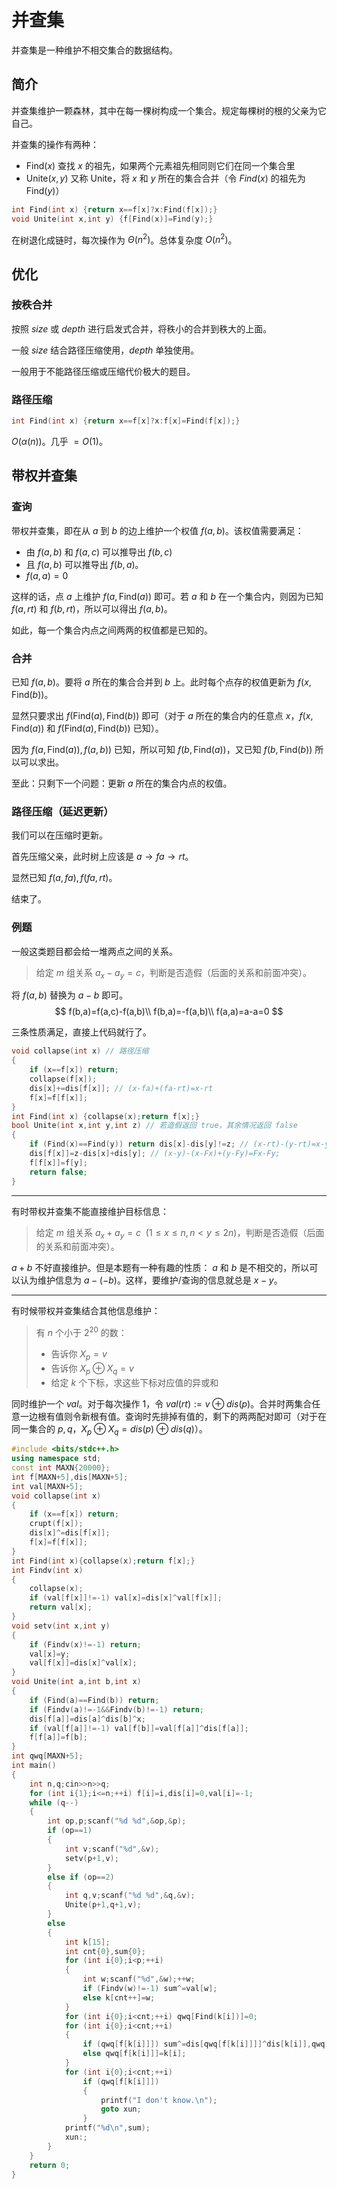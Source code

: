 # 并查集

并查集是一种维护不相交集合的数据结构。

## 简介

并查集维护一颗森林，其中在每一棵树构成一个集合。规定每棵树的根的父亲为它自己。

并查集的操作有两种：

- $\text{Find}(x)$ 查找 $x$ 的祖先，如果两个元素祖先相同则它们在同一个集合里
- $\text{Unite}(x,y)$ 又称 $\text{Unite}$，将 $x$ 和 $y$ 所在的集合合并（令 $Find(x)$ 的祖先为 $\text{Find}(y)$）

```cpp
int Find(int x) {return x==f[x]?x:Find(f[x]);}
void Unite(int x,int y) {f[Find(x)]=Find(y);}
```

在树退化成链时，每次操作为 $\Theta(n^2)$。总体复杂度 $O(n^2)$。

## 优化

### 按秩合并

按照 $size$ 或 $depth$ 进行启发式合并，将秩小的合并到秩大的上面。

一般 $size$ 结合路径压缩使用，$depth$ 单独使用。

一般用于不能路径压缩或压缩代价极大的题目。

### 路径压缩

```cpp
int Find(int x) {return x==f[x]?x:f[x]=Find(f[x]);}
```
$O(\alpha(n))$。几乎 $=O(1)$。

## 带权并查集

### 查询

带权并查集，即在从 $a$ 到 $b$ 的边上维护一个权值 $f(a,b)$。该权值需要满足：

- 由 $f(a,b)$ 和 $f(a,c)$ 可以推导出 $f(b,c)$
- 且 $f(a,b)$ 可以推导出 $f(b,a)$。
- $f(a,a)=0$

这样的话，点 $a$ 上维护 $f(a,\text{Find}(a))$ 即可。若 $a$ 和 $b$ 在一个集合内，则因为已知 $f(a,rt)$ 和 $f(b,rt)$，所以可以得出 $f(a,b)$。

如此，每一个集合内点之间两两的权值都是已知的。

### 合并

已知 $f(a,b)$。要将 $a$ 所在的集合合并到 $b$ 上。此时每个点存的权值更新为 $f(x,\text{Find}(b))$。

显然只要求出 $f(\text{Find}(a),\text{Find}(b))$ 即可（对于 $a$ 所在的集合内的任意点 $x$，$f(x,\text{Find}(a))$ 和 $f(\text{Find}(a),\text{Find}(b))$ 已知）。

因为 $f(a,\text{Find}(a)),f(a,b))$ 已知，所以可知 $f(b,\text{Find}(a))$，又已知 $f(b,\text{Find}(b))$ 所以可以求出。

至此：只剩下一个问题：更新 $a$ 所在的集合内点的权值。

### 路径压缩（延迟更新）

我们可以在压缩时更新。

首先压缩父亲，此时树上应该是 $a \to fa \to rt$。

显然已知 $f(a,fa),f(fa,rt)$。

结束了。

### 例题

一般这类题目都会给一堆两点之间的关系。

> 给定 $m$ 组关系 $a_x-a_y=c$，判断是否造假（后面的关系和前面冲突）。

将 $f(a,b)$ 替换为 $a-b$ 即可。
$$
f(b,a)=f(a,c)-f(a,b)\\
f(b,a)=-f(a,b)\\
f(a,a)=a-a=0
$$

三条性质满足，直接上代码就行了。

```cpp
void collapse(int x) // 路径压缩
{
    if (x==f[x]) return;
    collapse(f[x]);
    dis[x]+=dis[f[x]]; // (x-fa)+(fa-rt)=x-rt
    f[x]=f[f[x]];
}
int Find(int x) {collapse(x);return f[x];}
bool Unite(int x,int y,int z) // 若造假返回 true，其余情况返回 false
{
    if (Find(x)==Find(y)) return dis[x]-dis[y]!=z; // (x-rt)-(y-rt)=x-y
    dis[f[x]]=z-dis[x]+dis[y]; // (x-y)-(x-Fx)+(y-Fy)=Fx-Fy;
    f[f[x]]=f[y];
    return false;
}
```

---

有时带权并查集不能直接维护目标信息：

> 给定 $m$ 组关系 $a_x+a_y=c\ \ (1\leq x\leq n,n<y\leq 2n)$，判断是否造假（后面的关系和前面冲突）。

$a+b$ 不好直接维护。但是本题有一种有趣的性质： $a$ 和 $b$ 是不相交的，所以可以认为维护信息为 $a-(-b)$。这样，要维护/查询的信息就总是 $x-y$。

---

有时候带权并查集结合其他信息维护：

> 有 $n$ 个小于 $2^{20}$ 的数：
> - 告诉你 $X_p=v$
> - 告诉你 $X_p\oplus X_q=v$
> - 给定 $k$ 个下标，求这些下标对应值的异或和

同时维护一个 $val$。对于每次操作 1，令 $val(rt):=v\oplus dis(p)$。合并时两集合任意一边根有值则令新根有值。查询时先排掉有值的，剩下的两两配对即可（对于在同一集合的 $p,q$，$X_p\oplus X_q=dis(p)\oplus dis(q)$）。

```cpp
#include <bits/stdc++.h>
using namespace std;
const int MAXN{20000};
int f[MAXN+5],dis[MAXN+5];
int val[MAXN+5];
void collapse(int x)
{
    if (x==f[x]) return;
    crupt(f[x]);
    dis[x]^=dis[f[x]];
    f[x]=f[f[x]];
}
int Find(int x){collapse(x);return f[x];}
int Findv(int x)
{
    collapse(x);
    if (val[f[x]]!=-1) val[x]=dis[x]^val[f[x]];
    return val[x];
}
void setv(int x,int y)
{
    if (Findv(x)!=-1) return;
    val[x]=y;
    val[f[x]]=dis[x]^val[x];
}
void Unite(int a,int b,int x)
{
    if (Find(a)==Find(b)) return;
    if (Findv(a)!=-1&&Findv(b)!=-1) return;
    dis[f[a]]=dis[a]^dis[b]^x;
    if (val[f[a]]!=-1) val[f[b]]=val[f[a]]^dis[f[a]];
    f[f[a]]=f[b];
}
int qwq[MAXN+5];
int main()
{
    int n,q;cin>>n>>q;
    for (int i{1};i<=n;++i) f[i]=i,dis[i]=0,val[i]=-1;
    while (q--)
    {
        int op,p;scanf("%d %d",&op,&p);
        if (op==1)
        {
            int v;scanf("%d",&v);
            setv(p+1,v);
        }
        else if (op==2)
        {
            int q,v;scanf("%d %d",&q,&v);
            Unite(p+1,q+1,v);
        }
        else
        {
            int k[15];
            int cnt{0},sum{0};
            for (int i{0};i<p;++i)
            {
                int w;scanf("%d",&w);++w;
                if (Findv(w)!=-1) sum^=val[w];
                else k[cnt++]=w;
            }
            for (int i{0};i<cnt;++i) qwq[Find(k[i])]=0;
            for (int i{0};i<cnt;++i)
            {
                if (qwq[f[k[i]]]) sum^=dis[qwq[f[k[i]]]]^dis[k[i]],qwq[f[k[i]]]=0;
                else qwq[f[k[i]]]=k[i];
            }
            for (int i{0};i<cnt;++i)
                if (qwq[f[k[i]]])
                {
                    printf("I don't know.\n");
                    goto xun;
                }
            printf("%d\n",sum);
            xun:;
        }
    }
    return 0;
}
```
